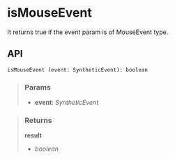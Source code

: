 # isMouseEvent
It returns true if the event param is of MouseEvent type.

## API

```tsx
isMouseEvent (event: SyntheticEvent): boolean 
```

> ### Params
>
> - __event__: _SyntheticEvent_
>

> ### Returns
>
> __result__
> - _boolean_  
>